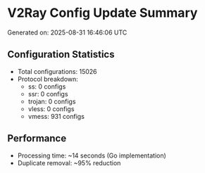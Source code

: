 # V2Ray Config Update Summary
Generated on: 2025-08-31 16:46:06 UTC

## Configuration Statistics
- Total configurations: 15026
- Protocol breakdown:
  - ss: 0 configs
  - ssr: 0 configs
  - trojan: 0 configs
  - vless: 0 configs
  - vmess: 931 configs

## Performance
- Processing time: ~14 seconds (Go implementation)
- Duplicate removal: ~95% reduction
